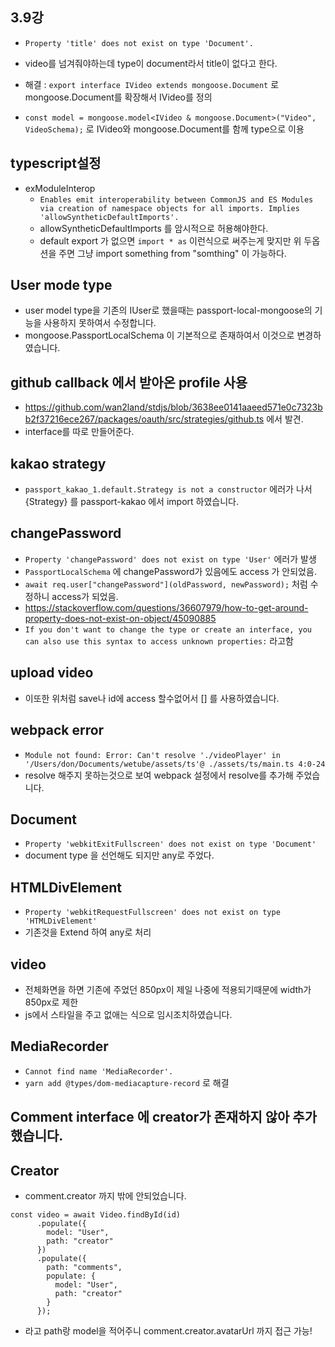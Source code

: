 ## 3.9강

- `Property 'title' does not exist on type 'Document'.`
- video를 넘겨줘야하는데 type이 document라서 title이 없다고 한다.

- 해결 : `export interface IVideo extends mongoose.Document` 로 mongoose.Document를 확장해서 IVideo를 정의
- `const model = mongoose.model<IVideo & mongoose.Document>("Video", VideoSchema);` 로 IVideo와 mongoose.Document를 함께 type으로 이용

## typescript설정

- exModuleInterop
  - `Enables emit interoperability between CommonJS and ES Modules via creation of namespace objects for all imports. Implies 'allowSyntheticDefaultImports'.`
  - allowSyntheticDefaultImports 를 암시적으로 허용해야한다.
  - default export 가 없으면 `import * as` 이런식으로 써주는게 맞지만 위 두옵션을 주면 그냥 import something from "somthing" 이 가능하다.

## User mode type

- user model type을 기존의 IUser로 했을때는 passport-local-mongoose의 기능을 사용하지 못하여서 수정합니다.
- mongoose.PassportLocalSchema 이 기본적으로 존재하여서 이것으로 변경하였습니다.

## github callback 에서 받아온 profile 사용

- <https://github.com/wan2land/stdjs/blob/3638ee0141aaeed571e0c7323bb2f37216ece267/packages/oauth/src/strategies/github.ts> 에서 발견.
- interface를 따로 만들어준다.

## kakao strategy

- `passport_kakao_1.default.Strategy is not a constructor` 에러가 나서 {Strategy} 를 passport-kakao 에서 import 하였습니다.

## changePassword

- `Property 'changePassword' does not exist on type 'User'` 에러가 발생
- `PassportLocalSchema` 에 changePassword가 있음에도 access 가 안되었음.
- `await req.user["changePassword"](oldPassword, newPassword);` 처럼 수정하니 access가 되었음.
- <https://stackoverflow.com/questions/36607979/how-to-get-around-property-does-not-exist-on-object/45090885>
- `If you don't want to change the type or create an interface, you can also use this syntax to access unknown properties:` 라고함

## upload video

- 이또한 위처럼 save나 id에 access 할수없어서 [] 를 사용하였습니다.

## webpack error

- `Module not found: Error: Can't resolve './videoPlayer' in '/Users/don/Documents/wetube/assets/ts'@ ./assets/ts/main.ts 4:0-24`
- resolve 해주지 못하는것으로 보여 webpack 설정에서 resolve를 추가해 주었습니다.

## Document

- `Property 'webkitExitFullscreen' does not exist on type 'Document'`
- document type 을 선언해도 되지만 any로 주었다.

## HTMLDivElement

- `Property 'webkitRequestFullscreen' does not exist on type 'HTMLDivElement'`
- 기존것을 Extend 하여 any로 처리

## video

- 전체화면을 하면 기존에 주었던 850px이 제일 나중에 적용되기때문에 width가 850px로 제한
- js에서 스타일을 주고 없애는 식으로 임시조치하였습니다.

## MediaRecorder

- `Cannot find name 'MediaRecorder'.`
- `yarn add @types/dom-mediacapture-record` 로 해결

## Comment interface 에 creator가 존재하지 않아 추가했습니다.

## Creator

- comment.creator 까지 밖에 안되었습니다.

```
const video = await Video.findById(id)
      .populate({
        model: "User",
        path: "creator"
      })
      .populate({
        path: "comments",
        populate: {
          model: "User",
          path: "creator"
        }
      });
```

- 라고 path랑 model을 적어주니 comment.creator.avatarUrl 까지 접근 가능!
